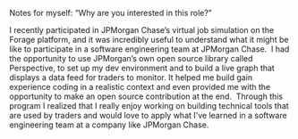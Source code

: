 Notes for myself:
“Why are you interested in this role?”

I recently participated in JPMorgan Chase’s virtual job simulation on the Forage
platform, and it was incredibly useful to understand what it might be like to
participate in a software engineering team at JPMorgan Chase. 
I had the opportunity to use JPMorgan’s own open source library called
Perspective, to set up my dev environment and to build a live graph that
displays a data feed for traders to monitor. It helped me build gain experience
coding in a realistic context and even provided me with the opportunity to make
an open source contribution at the end. 
Through this program I realized that I really enjoy working on building
technical tools that are used by traders and would love to apply what I've
learned in a software engineering team at a company like JPMorgan Chase.
